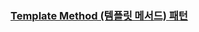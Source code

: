 ### [Template Method (템플릿 메서드) 패턴](https://github.com/ParkJiwoon/PrivateStudy/blob/master/design-pattern/04_template-method.md)
